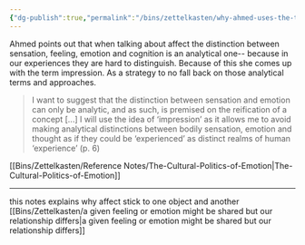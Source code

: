 ```yaml
---
{"dg-publish":true,"permalink":"/bins/zettelkasten/why-ahmed-uses-the-term-impression/","tags":["note"],"created":"2024-10-22T18:46:11.798+02:00","updated":"2025-07-08T14:57:15.685+02:00"}
---
```



Ahmed points out that when talking about affect the distinction between sensation, feeling, emotion and cognition is an analytical one-- because in our experiences they are hard to distinguish. Because of this she comes up with the term impression. As a strategy to no fall back on those analytical terms and approaches.

> I want to suggest that the distinction between sensation and emotion can only be analytic, and as such, is premised on the reification of a concept [...] I will use the idea of ‘impression’ as it allows me to avoid making analytical distinctions between bodily sensation, emotion and thought as if they could be ‘experienced’ as distinct realms of human ‘experience’ (p. 6)

[[Bins/Zettelkasten/Reference Notes/The-Cultural-Politics-of-Emotion\|The-Cultural-Politics-of-Emotion]]

---
this notes explains why affect stick to one object and another [[Bins/Zettelkasten/a given feeling or emotion might be shared but our relationship differs\|a given feeling or emotion might be shared but our relationship differs]]


